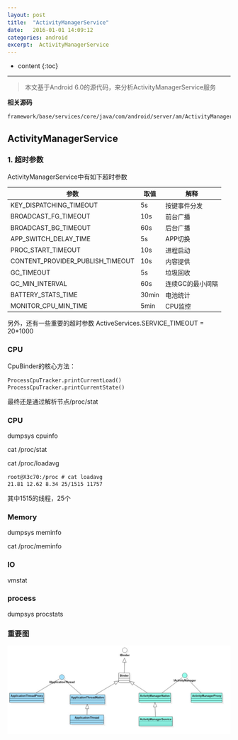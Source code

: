 ```yaml
---
layout: post
title:  "ActivityManagerService"
date:   2016-01-01 14:09:12
categories: android
excerpt:  ActivityManagerService
---
```


* content
{:toc}

---

> 本文基于Android 6.0的源代码，来分析ActivityManagerService服务


**相关源码**

	framework/base/services/core/java/com/android/server/am/ActivityManagerService.java


## ActivityManagerService


### 1. 超时参数

ActivityManagerService中有如下超时参数

|参数|取值|解释
|---|----|---|
|KEY_DISPATCHING_TIMEOUT |5s|按键事件分发
|BROADCAST_FG_TIMEOUT |10s|前台广播
|BROADCAST_BG_TIMEOUT |60s|后台广播
|APP_SWITCH_DELAY_TIME  |5s| APP切换
|PROC_START_TIMEOUT |10s|进程启动
|CONTENT_PROVIDER_PUBLISH_TIMEOUT |10s|内容提供
|GC_TIMEOUT |5s|垃圾回收
|GC_MIN_INTERVAL |60s|连续GC的最小间隔
|BATTERY_STATS_TIME |30min|电池统计
|MONITOR_CPU_MIN_TIME |5min|CPU监控

另外，还有一些重要的超时参数
ActiveServices.SERVICE_TIMEOUT = 20*1000

### CPU

CpuBinder的核心方法：

	ProcessCpuTracker.printCurrentLoad()
	ProcessCpuTracker.printCurrentState()

最终还是通过解析节点/proc/stat


### CPU

dumpsys cpuinfo

cat /proc/stat

cat /proc/loadavg

	root@X3c70:/proc # cat loadavg
	21.81 12.62 8.34 25/1515 11757

其中1515的线程，25个

### Memory

dumpsys meminfo

cat /proc/meminfo

### IO

vmstat

### process

dumpsys procstats

### 重要图

![ams_binder_class](/images/ams/ams_binder_class.jpg)
